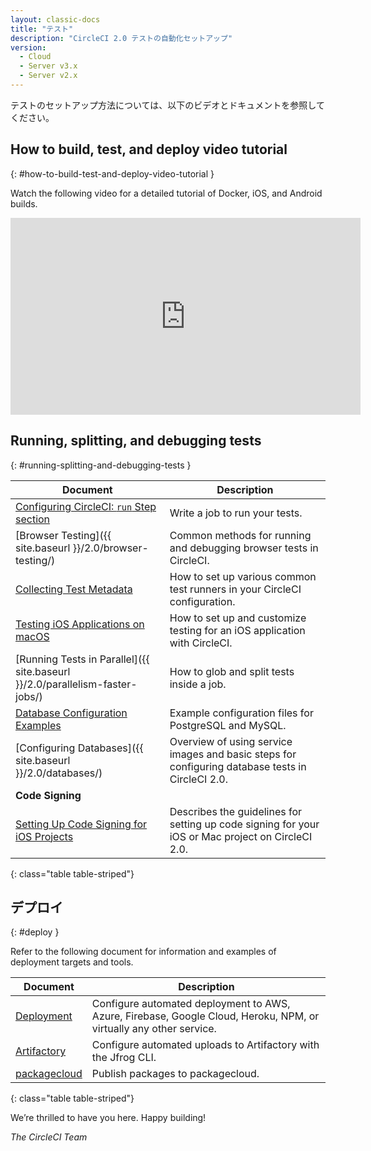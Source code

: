 ```yaml
---
layout: classic-docs
title: "テスト"
description: "CircleCI 2.0 テストの自動化セットアップ"
version:
  - Cloud
  - Server v3.x
  - Server v2.x
---
```


テストのセットアップ方法については、以下のビデオとドキュメントを参照してください。

## How to build, test, and deploy video tutorial
{: #how-to-build-test-and-deploy-video-tutorial }

Watch the following video for a detailed tutorial of Docker, iOS, and Android builds.
<div class="video-wrapper">
  <iframe width="560" height="315" src="https://www.youtube.com/embed/Qp-BA9e0TnA" frameborder="0" allowfullscreen></iframe>
</div>

## Running, splitting, and debugging tests
{: #running-splitting-and-debugging-tests }

| Document                                                                     | Description                                                                                       |
| ---------------------------------------------------------------------------- | ------------------------------------------------------------------------------------------------- |
| <a href="{{ site.baseurl }}/2.0/configuration-reference/#run">Configuring CircleCI: `run` Step section</a>                                                    | Write a job to run your tests.                                                                    |
| [Browser Testing]({{ site.baseurl }}/2.0/browser-testing/)                   | Common methods for running and debugging browser tests in CircleCI.                               |
| <a href="{{ site.baseurl }}/2.0/collect-test-data/">Collecting Test Metadata</a>                                                    | How to set up various common test runners in your CircleCI configuration.                         |
| <a href="{{ site.baseurl }}/2.0/testing-ios/">Testing iOS Applications on macOS</a>                                                    | How to set up and customize testing for an iOS application with CircleCI.                         |
| [Running Tests in Parallel]({{ site.baseurl }}/2.0/parallelism-faster-jobs/) | How to glob and split tests inside a job.                                                         |
| <a href="{{ site.baseurl }}/2.0/postgres-config/">Database Configuration Examples</a>                                                    | Example configuration files for PostgreSQL and MySQL.                                             |
| [Configuring Databases]({{ site.baseurl }}/2.0/databases/)                   | Overview of using service images and basic steps for configuring database tests in CircleCI 2.0.  |
| **Code Signing**                                                             |                                                                                                   |
| <a href="{{ site.baseurl }}/2.0/ios-codesigning/">Setting Up Code Signing for iOS Projects</a>                                                    | Describes the guidelines for setting up code signing for your iOS or Mac project on CircleCI 2.0. |
{: class="table table-striped"}

## デプロイ
{: #deploy }

Refer to the following document for information and examples of deployment targets and tools.

| Document                  | Description                                                                                                        |
| ------------------------- | ------------------------------------------------------------------------------------------------------------------ |
| <a href="{{ site.baseurl }}/2.0/deployment-integrations/">Deployment</a> | Configure automated deployment to AWS, Azure, Firebase, Google Cloud, Heroku, NPM, or virtually any other service. |
| <a href="{{ site.baseurl }}/2.0/artifactory/">Artifactory</a> | Configure automated uploads to Artifactory with the Jfrog CLI.                                                     |
| <a href="{{ site.baseurl }}/2.0/packagecloud/">packagecloud</a> | Publish packages to packagecloud.                                                                                  |
{: class="table table-striped"}

We’re thrilled to have you here. Happy building!

_The CircleCI Team_

